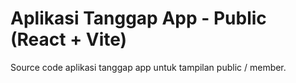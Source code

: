 # Aplikasi Tanggap App - Public (React + Vite)

Source code aplikasi tanggap app untuk tampilan public / member.
